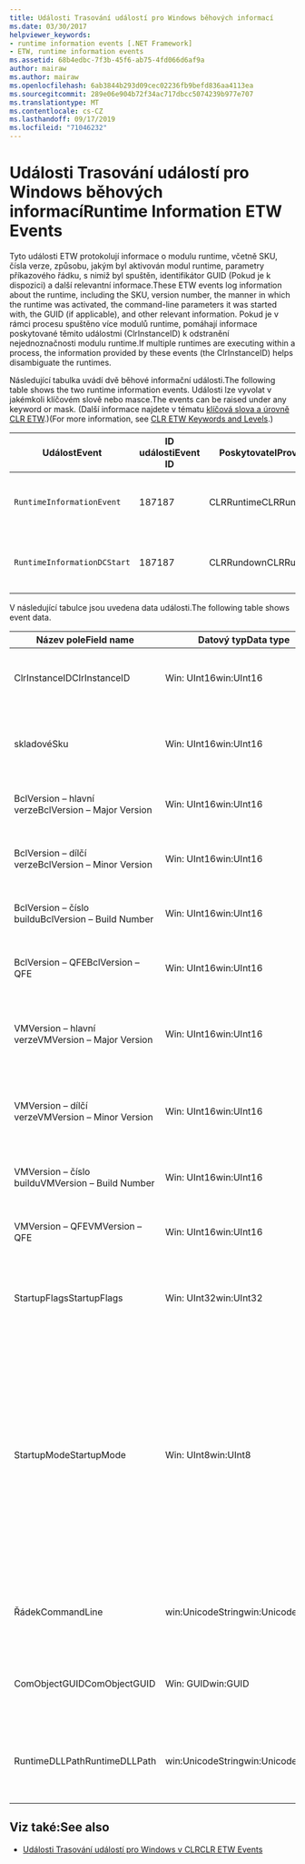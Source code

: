```yaml
---
title: Události Trasování událostí pro Windows běhových informací
ms.date: 03/30/2017
helpviewer_keywords:
- runtime information events [.NET Framework]
- ETW, runtime information events
ms.assetid: 68b4edbc-7f3b-45f6-ab75-4fd066d6af9a
author: mairaw
ms.author: mairaw
ms.openlocfilehash: 6ab3844b293d09cec02236fb9befd836aa4113ea
ms.sourcegitcommit: 289e06e904b72f34ac717dbcc5074239b977e707
ms.translationtype: MT
ms.contentlocale: cs-CZ
ms.lasthandoff: 09/17/2019
ms.locfileid: "71046232"
---
```

# <a name="runtime-information-etw-events"></a><span data-ttu-id="84fc4-102">Události Trasování událostí pro Windows běhových informací</span><span class="sxs-lookup"><span data-stu-id="84fc4-102">Runtime Information ETW Events</span></span>
<span data-ttu-id="84fc4-103">Tyto události ETW protokolují informace o modulu runtime, včetně SKU, čísla verze, způsobu, jakým byl aktivován modul runtime, parametry příkazového řádku, s nimiž byl spuštěn, identifikátor GUID (Pokud je k dispozici) a další relevantní informace.</span><span class="sxs-lookup"><span data-stu-id="84fc4-103">These ETW events log information about the runtime, including the SKU, version number, the manner in which the runtime was activated, the command-line parameters it was started with, the GUID (if applicable), and other relevant information.</span></span> <span data-ttu-id="84fc4-104">Pokud je v rámci procesu spuštěno více modulů runtime, pomáhají informace poskytované těmito událostmi (ClrInstanceID) k odstranění nejednoznačnosti modulu runtime.</span><span class="sxs-lookup"><span data-stu-id="84fc4-104">If multiple runtimes are executing within a process, the information provided by these events (the ClrInstanceID) helps disambiguate the runtimes.</span></span>  
  
 <span data-ttu-id="84fc4-105">Následující tabulka uvádí dvě běhové informační události.</span><span class="sxs-lookup"><span data-stu-id="84fc4-105">The following table shows the two runtime information events.</span></span> <span data-ttu-id="84fc4-106">Události lze vyvolat v jakémkoli klíčovém slově nebo masce.</span><span class="sxs-lookup"><span data-stu-id="84fc4-106">The events can be raised under any keyword or mask.</span></span> <span data-ttu-id="84fc4-107">(Další informace najdete v tématu [klíčová slova a úrovně CLR ETW](clr-etw-keywords-and-levels.md).)</span><span class="sxs-lookup"><span data-stu-id="84fc4-107">(For more information, see [CLR ETW Keywords and Levels](clr-etw-keywords-and-levels.md).)</span></span>  
  
|<span data-ttu-id="84fc4-108">Událost</span><span class="sxs-lookup"><span data-stu-id="84fc4-108">Event</span></span>|<span data-ttu-id="84fc4-109">ID události</span><span class="sxs-lookup"><span data-stu-id="84fc4-109">Event ID</span></span>|<span data-ttu-id="84fc4-110">Poskytovatel</span><span class="sxs-lookup"><span data-stu-id="84fc4-110">Provider</span></span>|<span data-ttu-id="84fc4-111">Popis</span><span class="sxs-lookup"><span data-stu-id="84fc4-111">Description</span></span>|  
|-----------|--------------|--------------|-----------------|  
|`RuntimeInformationEvent`|<span data-ttu-id="84fc4-112">187</span><span class="sxs-lookup"><span data-stu-id="84fc4-112">187</span></span>|<span data-ttu-id="84fc4-113">CLRRuntime</span><span class="sxs-lookup"><span data-stu-id="84fc4-113">CLRRuntime</span></span>|<span data-ttu-id="84fc4-114">Vyvolá se při načtení modulu runtime.</span><span class="sxs-lookup"><span data-stu-id="84fc4-114">Raised when a runtime is loaded.</span></span>|  
|`RuntimeInformationDCStart`|<span data-ttu-id="84fc4-115">187</span><span class="sxs-lookup"><span data-stu-id="84fc4-115">187</span></span>|<span data-ttu-id="84fc4-116">CLRRundown</span><span class="sxs-lookup"><span data-stu-id="84fc4-116">CLRRundown</span></span>|<span data-ttu-id="84fc4-117">Vytvoří výčet načtených modulů runtime.</span><span class="sxs-lookup"><span data-stu-id="84fc4-117">Enumerates the runtimes that are loaded.</span></span>|  
  
 <span data-ttu-id="84fc4-118">V následující tabulce jsou uvedena data události.</span><span class="sxs-lookup"><span data-stu-id="84fc4-118">The following table shows event data.</span></span>  
  
|<span data-ttu-id="84fc4-119">Název pole</span><span class="sxs-lookup"><span data-stu-id="84fc4-119">Field name</span></span>|<span data-ttu-id="84fc4-120">Datový typ</span><span class="sxs-lookup"><span data-stu-id="84fc4-120">Data type</span></span>|<span data-ttu-id="84fc4-121">Popis</span><span class="sxs-lookup"><span data-stu-id="84fc4-121">Description</span></span>|  
|----------------|---------------|-----------------|  
|<span data-ttu-id="84fc4-122">ClrInstanceID</span><span class="sxs-lookup"><span data-stu-id="84fc4-122">ClrInstanceID</span></span>|<span data-ttu-id="84fc4-123">Win: UInt16</span><span class="sxs-lookup"><span data-stu-id="84fc4-123">win:UInt16</span></span>|<span data-ttu-id="84fc4-124">Jedinečné ID pro instanci CLR nebo CoreCLR.</span><span class="sxs-lookup"><span data-stu-id="84fc4-124">Unique ID for the instance of CLR or CoreCLR.</span></span>|  
|<span data-ttu-id="84fc4-125">skladové</span><span class="sxs-lookup"><span data-stu-id="84fc4-125">Sku</span></span>|<span data-ttu-id="84fc4-126">Win: UInt16</span><span class="sxs-lookup"><span data-stu-id="84fc4-126">win:UInt16</span></span>|<span data-ttu-id="84fc4-127">1 – CLR pro stolní počítače.</span><span class="sxs-lookup"><span data-stu-id="84fc4-127">1 – Desktop CLR.</span></span><br /><br /> <span data-ttu-id="84fc4-128">2 – CoreCLR.</span><span class="sxs-lookup"><span data-stu-id="84fc4-128">2 – CoreCLR.</span></span>|  
|<span data-ttu-id="84fc4-129">BclVersion – hlavní verze</span><span class="sxs-lookup"><span data-stu-id="84fc4-129">BclVersion – Major Version</span></span>|<span data-ttu-id="84fc4-130">Win: UInt16</span><span class="sxs-lookup"><span data-stu-id="84fc4-130">win:UInt16</span></span>|<span data-ttu-id="84fc4-131">Hlavní verze knihovny mscorlib. dll.</span><span class="sxs-lookup"><span data-stu-id="84fc4-131">Major version of mscorlib.dll.</span></span>|  
|<span data-ttu-id="84fc4-132">BclVersion – dílčí verze</span><span class="sxs-lookup"><span data-stu-id="84fc4-132">BclVersion – Minor Version</span></span>|<span data-ttu-id="84fc4-133">Win: UInt16</span><span class="sxs-lookup"><span data-stu-id="84fc4-133">win:UInt16</span></span>|<span data-ttu-id="84fc4-134">Číslo dílčí verze knihovny mscorlib. dll.</span><span class="sxs-lookup"><span data-stu-id="84fc4-134">Minor version number of mscorlib.dll.</span></span>|  
|<span data-ttu-id="84fc4-135">BclVersion – číslo buildu</span><span class="sxs-lookup"><span data-stu-id="84fc4-135">BclVersion – Build Number</span></span>|<span data-ttu-id="84fc4-136">Win: UInt16</span><span class="sxs-lookup"><span data-stu-id="84fc4-136">win:UInt16</span></span>|<span data-ttu-id="84fc4-137">Sestavuje se číslo knihovny mscorlib. dll.</span><span class="sxs-lookup"><span data-stu-id="84fc4-137">Build number of mscorlib.dll.</span></span>|  
|<span data-ttu-id="84fc4-138">BclVersion – QFE</span><span class="sxs-lookup"><span data-stu-id="84fc4-138">BclVersion – QFE</span></span>|<span data-ttu-id="84fc4-139">Win: UInt16</span><span class="sxs-lookup"><span data-stu-id="84fc4-139">win:UInt16</span></span>|<span data-ttu-id="84fc4-140">Číslo verze opravy hotfix knihovny mscorlib. dll.</span><span class="sxs-lookup"><span data-stu-id="84fc4-140">Hotfix version number of mscorlib.dll.</span></span>|  
|<span data-ttu-id="84fc4-141">VMVersion – hlavní verze</span><span class="sxs-lookup"><span data-stu-id="84fc4-141">VMVersion – Major Version</span></span>|<span data-ttu-id="84fc4-142">Win: UInt16</span><span class="sxs-lookup"><span data-stu-id="84fc4-142">win:UInt16</span></span>|<span data-ttu-id="84fc4-143">Verze modulu CLR. dll nebo CoreCLR. dll v závislosti na SKU</span><span class="sxs-lookup"><span data-stu-id="84fc4-143">Version of clr.dll or coreclr.dll, depending on SKU.</span></span>|  
|<span data-ttu-id="84fc4-144">VMVersion – dílčí verze</span><span class="sxs-lookup"><span data-stu-id="84fc4-144">VMVersion – Minor Version</span></span>|<span data-ttu-id="84fc4-145">Win: UInt16</span><span class="sxs-lookup"><span data-stu-id="84fc4-145">win:UInt16</span></span>|<span data-ttu-id="84fc4-146">Podverze CLR. dll nebo CoreCLR. dll v závislosti na SKU</span><span class="sxs-lookup"><span data-stu-id="84fc4-146">Minor version of clr.dll or coreclr.dll, depending on SKU.</span></span>|  
|<span data-ttu-id="84fc4-147">VMVersion – číslo buildu</span><span class="sxs-lookup"><span data-stu-id="84fc4-147">VMVersion – Build Number</span></span>|<span data-ttu-id="84fc4-148">Win: UInt16</span><span class="sxs-lookup"><span data-stu-id="84fc4-148">win:UInt16</span></span>|<span data-ttu-id="84fc4-149">Sestavuje číslo CLR. dll nebo CoreCLR. dll.</span><span class="sxs-lookup"><span data-stu-id="84fc4-149">Build number of clr.dll or coreclr.dll.</span></span>|  
|<span data-ttu-id="84fc4-150">VMVersion – QFE</span><span class="sxs-lookup"><span data-stu-id="84fc4-150">VMVersion – QFE</span></span>|<span data-ttu-id="84fc4-151">Win: UInt16</span><span class="sxs-lookup"><span data-stu-id="84fc4-151">win:UInt16</span></span>|<span data-ttu-id="84fc4-152">Číslo verze opravy hotfix CLR. dll nebo CoreCLR. dll.</span><span class="sxs-lookup"><span data-stu-id="84fc4-152">Hotfix version number of clr.dll or coreclr.dll.</span></span>|  
|<span data-ttu-id="84fc4-153">StartupFlags</span><span class="sxs-lookup"><span data-stu-id="84fc4-153">StartupFlags</span></span>|<span data-ttu-id="84fc4-154">Win: UInt32</span><span class="sxs-lookup"><span data-stu-id="84fc4-154">win:UInt32</span></span>|<span data-ttu-id="84fc4-155">Příznaky spouštění definované v knihovně Mscoree. h.</span><span class="sxs-lookup"><span data-stu-id="84fc4-155">Startup flags defined in mscoree.h.</span></span>|  
|<span data-ttu-id="84fc4-156">StartupMode</span><span class="sxs-lookup"><span data-stu-id="84fc4-156">StartupMode</span></span>|<span data-ttu-id="84fc4-157">Win: UInt8</span><span class="sxs-lookup"><span data-stu-id="84fc4-157">win:UInt8</span></span>|<span data-ttu-id="84fc4-158">spustitelný soubor spravovaný za 0x01</span><span class="sxs-lookup"><span data-stu-id="84fc4-158">0x01 - Managed executable.</span></span><br /><br /> <span data-ttu-id="84fc4-159">0x02 – hostovaný modul CLR.</span><span class="sxs-lookup"><span data-stu-id="84fc4-159">0x02 - Hosted CLR.</span></span><br /><br /> <span data-ttu-id="84fc4-160">spolupráce C++ spravovaná 0x04</span><span class="sxs-lookup"><span data-stu-id="84fc4-160">0x04 - C++ managed interop.</span></span><br /><br /> <span data-ttu-id="84fc4-161">0x08-COM-aktivované.</span><span class="sxs-lookup"><span data-stu-id="84fc4-161">0x08 - COM-activated.</span></span><br /><br /> <span data-ttu-id="84fc4-162">0x10 – jiné.</span><span class="sxs-lookup"><span data-stu-id="84fc4-162">0x10 - Other.</span></span>|  
|<span data-ttu-id="84fc4-163">Řádek</span><span class="sxs-lookup"><span data-stu-id="84fc4-163">CommandLine</span></span>|<span data-ttu-id="84fc4-164">win:UnicodeString</span><span class="sxs-lookup"><span data-stu-id="84fc4-164">win:UnicodeString</span></span>|<span data-ttu-id="84fc4-165">Hodnota jinou než null, pouze pokud StartupMode = 0x01.</span><span class="sxs-lookup"><span data-stu-id="84fc4-165">Non-null only if StartupMode=0x01.</span></span>|  
|<span data-ttu-id="84fc4-166">ComObjectGUID</span><span class="sxs-lookup"><span data-stu-id="84fc4-166">ComObjectGUID</span></span>|<span data-ttu-id="84fc4-167">Win: GUID</span><span class="sxs-lookup"><span data-stu-id="84fc4-167">win:GUID</span></span>|<span data-ttu-id="84fc4-168">Hodnota jinou než null, pouze pokud StartupMode = 0x08.</span><span class="sxs-lookup"><span data-stu-id="84fc4-168">Non-null only if StartupMode=0x08.</span></span>|  
|<span data-ttu-id="84fc4-169">RuntimeDLLPath</span><span class="sxs-lookup"><span data-stu-id="84fc4-169">RuntimeDLLPath</span></span>|<span data-ttu-id="84fc4-170">win:UnicodeString</span><span class="sxs-lookup"><span data-stu-id="84fc4-170">win:UnicodeString</span></span>|<span data-ttu-id="84fc4-171">Cesta k souboru CLR. dll, který byl načten do procesu.</span><span class="sxs-lookup"><span data-stu-id="84fc4-171">Path to the CLR .dll file that was loaded into the process.</span></span>|  
  
## <a name="see-also"></a><span data-ttu-id="84fc4-172">Viz také:</span><span class="sxs-lookup"><span data-stu-id="84fc4-172">See also</span></span>

- [<span data-ttu-id="84fc4-173">Události Trasování událostí pro Windows v CLR</span><span class="sxs-lookup"><span data-stu-id="84fc4-173">CLR ETW Events</span></span>](clr-etw-events.md)
